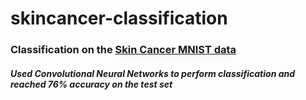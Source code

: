 # skincancer-classification
### Classification on the [Skin Cancer MNIST data](https://www.kaggle.com/kmader/skin-cancer-mnist-ham10000)
##### Used Convolutional Neural Networks to perform classification and reached 76% accuracy on the test set
